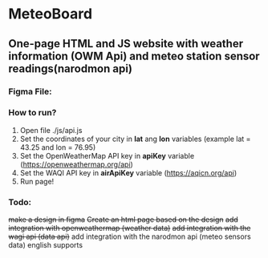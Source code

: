 # MeteoBoard
## One-page HTML and JS website with weather information (OWM Api) and meteo station sensor readings(narodmon api)

### Figma File:

### How to run?
1. Open file ./js/api.js
2. Set the coordinates of your city in **lat** ang **lon** variables (example lat = 43.25 and lon = 76.95)
3. Set the OpenWeatherMap API key in **apiKey** variable (https://openweathermap.org/api)
4. Set the WAQI API key in **airApiKey** variable (https://aqicn.org/api)
5. Run page!

### Todo:
~~make a design in figma~~
~~Create an html page based on the design~~
~~add integration with openweathermap (weather data)~~
~~add integration with the wagi api (data api)~~
add integration with the narodmon api (meteo sensors data)
english supports
